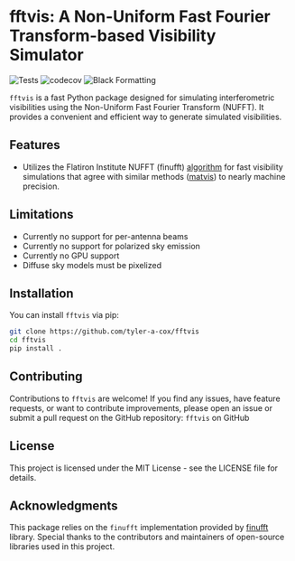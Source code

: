 # fftvis: A Non-Uniform Fast Fourier Transform-based Visibility Simulator

![Tests](https://github.com/tyler-a-cox/fftvis/actions/workflows/ci.yml/badge.svg)
![codecov](https://codecov.io/gh/tyler-a-cox/fftvis/branch/main/graph/badge.svg)
![Black Formatting](https://img.shields.io/badge/code%20style-black-000000.svg)

`fftvis` is a fast Python package designed for simulating interferometric visibilities using the Non-Uniform Fast Fourier Transform (NUFFT). It provides a convenient and efficient way to generate simulated visibilities.

## Features

- Utilizes the Flatiron Institute NUFFT (finufft) [algorithm](https://arxiv.org/abs/1808.06736) for fast visibility simulations that agree with similar methods ([matvis](https://github.com/HERA-team/matvis)) to nearly machine precision.

## Limitations
- Currently no support for per-antenna beams
- Currently no support for polarized sky emission 
- Currently no GPU support
- Diffuse sky models must be pixelized

## Installation

You can install `fftvis` via pip:

```bash
git clone https://github.com/tyler-a-cox/fftvis
cd fftvis
pip install .
```

## Contributing
Contributions to `fftvis` are welcome! If you find any issues, have feature requests, or want to contribute improvements, please open an issue or submit a pull request on the GitHub repository: `fftvis` on GitHub

## License

This project is licensed under the MIT License - see the LICENSE file for details.

## Acknowledgments
This package relies on the `finufft` implementation provided by [finufft](https://github.com/flatironinstitute/finufft) library. Special thanks to the contributors and maintainers of open-source libraries used in this project.
